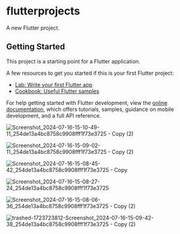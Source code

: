 # flutterprojects

A new Flutter project.

## Getting Started

This project is a starting point for a Flutter application.

A few resources to get you started if this is your first Flutter project:

- [Lab: Write your first Flutter app](https://docs.flutter.dev/get-started/codelab)
- [Cookbook: Useful Flutter samples](https://docs.flutter.dev/cookbook)

For help getting started with Flutter development, view the
[online documentation](https://docs.flutter.dev/), which offers tutorials,
samples, guidance on mobile development, and a full API reference.


![Screenshot_2024-07-16-15-10-49-11_254de13a4bc8758c9908fff1f73e3725 - Copy (2)](https://github.com/user-attachments/assets/5a81340f-8a81-4f5d-9c6b-e0824d88e1c9)


![Screenshot_2024-07-16-15-09-02-11_254de13a4bc8758c9908fff1f73e3725 - Copy (2)](https://github.com/user-attachments/assets/eb6277d0-9a2b-4f66-ad5b-4beb40b319ca)


![Screenshot_2024-07-16-15-08-45-42_254de13a4bc8758c9908fff1f73e3725 - Copy](https://github.com/user-attachments/assets/bd0969df-c442-4209-a4b0-17ec3153dd4e)


![Screenshot_2024-07-16-15-08-27-24_254de13a4bc8758c9908fff1f73e3725](https://github.com/user-attachments/assets/35ba4c6a-20ed-4f76-8a9e-0d7209216e9b)


![Screenshot_2024-07-16-15-08-06-36_254de13a4bc8758c9908fff1f73e3725 - Copy (2)](https://github.com/user-attachments/assets/0fd5c36f-17ef-4445-b2d9-d3f3cd5fa3fb)


![trashed-1723723812-Screenshot_2024-07-16-15-09-42-38_254de13a4bc8758c9908fff1f73e3725 - Copy (2)](https://github.com/user-attachments/assets/642d4252-caa3-448d-8029-27d434862f53)


